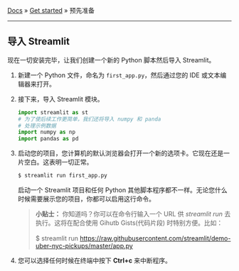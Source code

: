 [Docs](/) » [Get started](/Get%20started) » 预先准备

---

## 导入 Streamlit

现在一切安装完毕，让我们创建一个新的 Python 脚本然后导入 Streamlit。

1. 新建一个 Python 文件，命名为 `first_app.py`，然后通过您的 IDE 或文本编辑器来打开。

1. 接下来，导入 Streamlit 模块。

    ```python
    import streamlit as st
    # 为了使后续工作更简单，我们还将导入 numpy 和 panda
    # 处理示例数据
    import numpy as np
    import pandas as pd
    ```

1. 启动您的项目，您计算机的默认浏览器会打开一个新的选项卡。它现在还是一片空白。这表明一切正常。

    ```bash
    $ streamlit run first_app.py
    ```

    启动一个 Streamlit 项目和任何 Python 其他脚本程序都不一样。无论您什么时候需要展示您的项目，你都可以启用这行命令。

    > **小贴士：** 你知道吗？你可以在命令行输入一个 URL 供 *streamlit run* 去执行。这将在配合使用 Gihutb Gists(代码片段) 时特别方便。比如：<br><br>$ streamlit run https://raw.githubusercontent.com/streamlit/demo-uber-nyc-pickups/master/app.py

1. 您可以选择任何时候在终端中按下 **Ctrl+c** 来中断程序。
